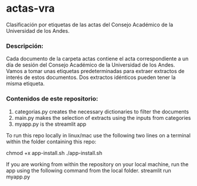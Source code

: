# actas-vra
Clasificación por etiquetas de las actas del Consejo Académico de la Universidad de los Andes.

### Descripción: 
Cada documento de la carpeta actas contiene el acta correspondiente a un día de sesión del Consejo Académico de la Universidad de los Andes. Vamos a tomar unas etiquetas predeterminadas para extraer extractos de interés de estos documentos. Dos extractos idénticos pueden tener la misma etiqueta. 

### Contenidos de este repositorio:
1. categorias.py creates the necessary dictionaries to filter the documents
2. main.py makes the selection of extracts using the inputs from categories
3. myapp.py is the streamlit app

To run this repo locally in linux/mac use the following two lines on a terminal within the folder containing this repo: 

chmod +x app-install.sh
./app-install.sh

If you are working from within the repository on your local machine, run the app using the following command from the local folder.
streamlit run myapp.py
